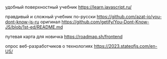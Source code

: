 удобный поверхностный учебник
  https://learn.javascript.ru/

правдивый и сложный учебник
  по-русски
    https://github.com/azat-io/you-dont-know-js-ru
  оригинал
    https://github.com/getify/You-Dont-Know-JS/blob/1st-ed/README.md

путевая карта для новичка
  https://roadmap.sh/frontend

опрос веб-разработчиков о технологиях
  https://2023.stateofjs.com/en-US/
